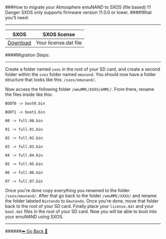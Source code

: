###How to migrate your Atmosphere emuNAND to SXOS (file based)
!!! Danger SXOS only supports firmware version 11.0.0 or lower.
####What you'll need:
***
SXOS | SXOS license 
:--: | :--:
[Download](https://sx.xecuter.com/download/SXOS_beta_v3.1.0.zip) | Your license.dat file


####Migration Steps:
***
Create a folder named `sxos` in the root of your SD card, and create a second folder within the `sxos` folder named `emunand`.
You should now have a folder structure that looks like this:
`/sxos/emunand/`.

Now access the following folder `/emuMMC/XXXX/eMMC/`. From there, rename the files inside like this:


```
BOOT0 -> boot0.bin

BOOT1 -> boot1.bin

00 -> full.00.bin

01 -> full.01.bin

02 -> full.02.bin

03 -> full.03.bin

04 -> full.04.bin

05 -> full.05.bin

06 -> full.06.bin

07 -> full.07.bin
```

Once you're done copy everything you renamed to the folder `/sxos/emunand/`.
After that go back to the folder `/emuMMC/XXXX/` and rename the folder labeled `Nintendo` to `Emutendo`. Once you're done, move that folder back to the root of your SD card.
Finally place your `license.dat` and your `boot.dat` files in the root of your SD card.
Now you will be able to boot into your emuNAND using SXOS.

***
######[⬅️ Go Back 🦝](https://rentry.org/CFWGuides)
